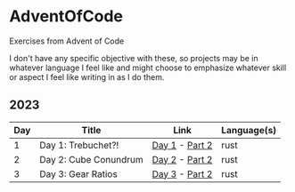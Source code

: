 # AdventOfCode

Exercises from Advent of Code

I don't have any specific objective with these, so projects may be in whatever language I feel like and might choose to emphasize whatever skill or aspect I feel like writing in as I do them.

## 2023

| Day | Title                           | Link                                                                                                  | Language(s) |
| --- | ------------------------------- | ----------------------------------------------------------------------------------------------------- | ----------- |
| 1   | Day 1: Trebuchet?!         		| [Day 1](https://adventofcode.com/2023/day/1) - [Part 2](https://adventofcode.com/2023/day/1#part2)    | rust        |
| 2   | Day 2: Cube Conundrum				| [Day 2](https://adventofcode.com/2023/day/2) - [Part 2](https://adventofcode.com/2023/day/2#part2)    | rust        |
| 3   | Day 3: Gear Ratios					| [Day 3](https://adventofcode.com/2023/day/2) - [Part 2](https://adventofcode.com/2023/day/2#part2)    | rust        |

